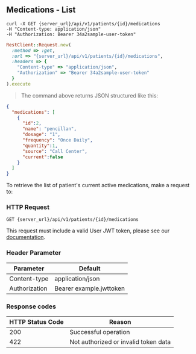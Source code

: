 ## Medications - List

```shell
curl -X GET {server_url}/api/v1/patients/{id}/medications
-H "Content-type: application/json"
-H "Authorization: Bearer 34a2sample-user-token"
```

```ruby
RestClient::Request.new(
  :method => :get,
  :url => "{server_url}/api/v1/patients/{id}/medications",
  :headers => {
    "Content-type" => "application/json",
    "Authorization" => "Bearer 34a2sample-user-token"
  }
).execute
```

> The command above returns JSON structured like this:

```json
{
  "medications": [
    {
      "id":2,
      "name": "pencillan",
      "dosage": "1",
      "frequency": "Once Daily",
      "quantity":1,
      "source": "Call Center",
      "current":false
    }
  ]
}
```

To retrieve the list of patient's current active medications, make a request to:


### HTTP Request

`GET {server_url}/api/v1/patients/{id}/medications`

This request must include a valid User JWT token, please see our [documentation](#user-tokens).


### Header Parameter

Parameter    | Default
---------    | -------
Content-type | application/json
Authorization| Bearer example.jwttoken


### Response codes

HTTP Status Code | Reason
---------------- | ------
200              | Successful operation
422              | Not authorized or invalid token data
